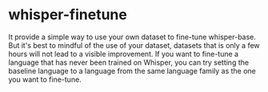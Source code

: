 # whisper-finetune
It provide a simple way to use your own dataset to fine-tune whisper-base. But it's best to mindful of the use of your dataset, datasets that is only a few hours will not lead to a visible improvement. If you want to fine-tune a language that has never been trained on Whisper, you can try setting the baseline language to a language from the same language family as the one you want to fine-tune.
